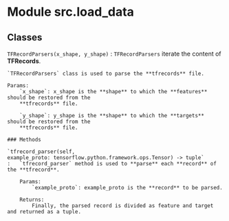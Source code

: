 Module src.load_data
====================

Classes
-------

`TFRecordParsers(x_shape, y_shape)`
:   `TFRecordParsers` iterate the content of **TFRecords**.
    
    `TFRecordParsers` class is used to parse the **tfrecords** file.
    
    Params:
        `x_shape`: x_shape is the **shape** to which the **features** should be restored from the
        **tfrecords** file.
    
        `y_shape`: y_shape is the **shape** to which the **targets** should be restored from the
        **tfrecords** file.

    ### Methods

    `tfrecord_parser(self, example_proto: tensorflow.python.framework.ops.Tensor) ‑> tuple`
    :   `tfrecord_parser` method is used to **parse** each **record** of the **tfrecord**.
        
        Params:
            `example_proto`: example_proto is the **record** to be parsed.
        
        Returns:
            Finally, the parsed record is divided as feature and target and returned as a tuple.